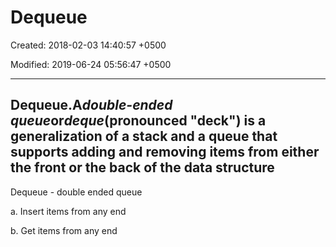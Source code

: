 # Dequeue

Created: 2018-02-03 14:40:57 +0500

Modified: 2019-06-24 05:56:47 +0500

---

## Dequeue.A*double-ended queue*or*deque*(pronounced "deck") is a generalization of a stack and a queue that supports adding and removing items from either the front or the back of the data structure

Dequeue - double ended queue

a.  Insert items from any end

b.  Get items from any end
